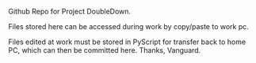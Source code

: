 Github Repo for Project DoubleDown.

Files stored here can be accessed during work by copy/paste to work pc. 

Files edited at work must be stored in PyScript for transfer back to home PC, which can then be committed here. Thanks, Vanguard.
